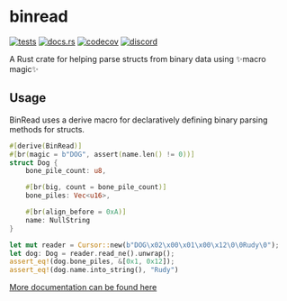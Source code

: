 # binread

[![tests](https://github.com/jam1garner/binread/actions/workflows/cargo_tests.yml/badge.svg)](https://github.com/jam1garner/binread/actions/workflows/cargo_tests.yml)
[![docs.rs](https://docs.rs/binread/badge.svg)](https://docs.rs/binread)
[![codecov](https://codecov.io/gh/jam1garner/binread/branch/master/graph/badge.svg?token=UREOWI2KAY)](https://codecov.io/gh/jam1garner/binread) 
[![discord](https://img.shields.io/discord/818723403871551509)](https://discord.gg/ABy4Qh549j)

A Rust crate for helping parse structs from binary data using ✨macro magic✨


## Usage

BinRead uses a derive macro for declaratively defining binary parsing methods for structs.

```rust
#[derive(BinRead)]
#[br(magic = b"DOG", assert(name.len() != 0))]
struct Dog {
    bone_pile_count: u8,

    #[br(big, count = bone_pile_count)]
    bone_piles: Vec<u16>,

    #[br(align_before = 0xA)]
    name: NullString
}

let mut reader = Cursor::new(b"DOG\x02\x00\x01\x00\x12\0\0Rudy\0");
let dog: Dog = reader.read_ne().unwrap();
assert_eq!(dog.bone_piles, &[0x1, 0x12]);
assert_eq!(dog.name.into_string(), "Rudy")
```

[More documentation can be found here](https://docs.rs/binread/)
